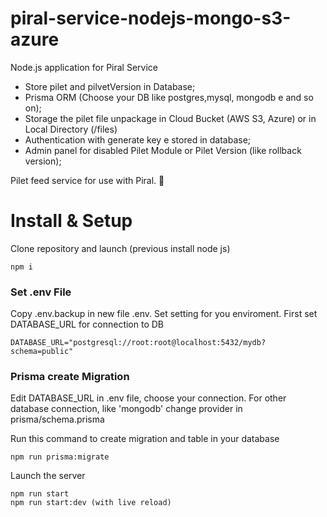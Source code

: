 # piral-service-nodejs-mongo-s3-azure

Node.js application for Piral Service

- Store pilet and pilvetVersion in Database; 
- Prisma ORM (Choose your DB like postgres,mysql, mongodb e and so on);
- Storage the pilet file unpackage in Cloud Bucket (AWS S3, Azure) or in Local Directory (/files)
- Authentication with generate key e stored in database;
- Admin panel for disabled Pilet Module or Pilet Version (like rollback version);

Pilet feed service for use with Piral. 🚀

# Install & Setup

Clone repository and launch (previous install node js)

```
npm i
```

### Set .env File

Copy .env.backup in new file .env.
Set setting for you enviroment.
First set DATABASE_URL for connection to DB

```
DATABASE_URL="postgresql://root:root@localhost:5432/mydb?schema=public"
```

### Prisma create Migration
Edit DATABASE_URL in .env file, choose your connection.
For other database connection, like 'mongodb' change provider in prisma/schema.prisma

Run this command to create migration and table in your database
```
npm run prisma:migrate
```

Launch the server

```
npm run start
npm run start:dev (with live reload)
```

